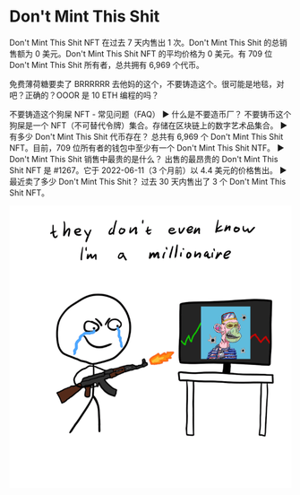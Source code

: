 # Don't Mint This Shit

Don't Mint This Shit NFT 在过去 7 天内售出 1 次。Don't Mint This Shit 的总销售额为 0 美元。Don't Mint This Shit NFT 的平均价格为 0 美元。有 709 位 Don't Mint This Shit 所有者，总共拥有 6,969 个代币。

免费薄荷糖要卖了 BRRRRRR 去他妈的这个，不要铸造这个。很可能是地毯，对吧？正确的？OOOR 是 10 ETH 编程的吗？

不要铸造这个狗屎 NFT - 常见问题（FAQ）
▶ 什么是不要造币厂？
不要铸币这个狗屎是一个 NFT（不可替代令牌）集合。存储在区块链上的数字艺术品集合。
▶ 有多少 Don't Mint This Shit 代币存在？
总共有 6,969 个 Don't Mint This Shit NFT。目前，709 位所有者的钱包中至少有一个 Don't Mint This Shit NTF。
▶ Don't Mint This Shit 销售中最贵的是什么？
出售的最昂贵的 Don't Mint This Shit NFT 是 #1267。它于 2022-06-11（3 个月前）以 4.4 美元的价格售出。
▶ 最近卖了多少 Don't Mint This Shit？
过去 30 天内售出了 3 个 Don't Mint This Shit NFT。

![NFT](微信截图_20220902191006.png)
